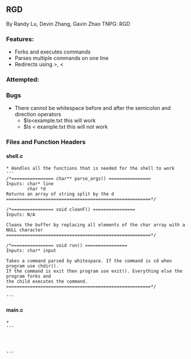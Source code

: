 ## RGD
By Randy Lu, Devin Zhang, Gavin Zhao
TNPG: RGD

### Features:
- Forks and executes commands
- Parses multiple commands on one line
- Redirects using >, <

### Attempted:

### Bugs
- There cannot be whitespace before and after the semicolon and direction operators
    - $ls<example.txt      this will work
    - $ls < example.txt    this will not work

### Files and Function Headers 
#### shell.c
    * Handles all the functions that is needed for the shell to work
    '''
    /*================ char** parse_args() ================
    Inputs: char* line
            char *d
    Returns an array of string split by the d
    =======================================================*/
    
    /*================ void cleanF() ================
    Inputs: N/A
        
    Cleans the buffer by replacing all elements of the char array with a NULL character
    =======================================================*/
    
    /*================ void run() ================
    Inputs: char* input
    
    Takes a command parsed by whitespace. If the command is cd when program use chdir(). 
    If the command is exit then program use exit(). Everything else the program forks and 
    the child executes the command.
    =======================================================*/
    
    '''
    
#### main.c
    *
    '''
    
    
    
    
    '''

  
